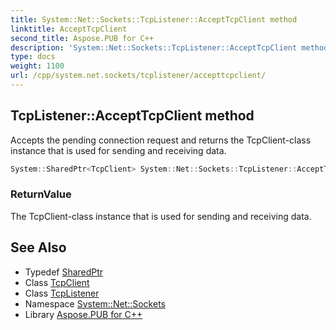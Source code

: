 ```yaml
---
title: System::Net::Sockets::TcpListener::AcceptTcpClient method
linktitle: AcceptTcpClient
second_title: Aspose.PUB for C++
description: 'System::Net::Sockets::TcpListener::AcceptTcpClient method. Accepts the pending connection request and returns the TcpClient-class instance that is used for sending and receiving data in C++.'
type: docs
weight: 1100
url: /cpp/system.net.sockets/tcplistener/accepttcpclient/
---
```

## TcpListener::AcceptTcpClient method


Accepts the pending connection request and returns the TcpClient-class instance that is used for sending and receiving data.

```cpp
System::SharedPtr<TcpClient> System::Net::Sockets::TcpListener::AcceptTcpClient()
```


### ReturnValue

The TcpClient-class instance that is used for sending and receiving data.

## See Also

* Typedef [SharedPtr](../../../system/sharedptr/)
* Class [TcpClient](../../tcpclient/)
* Class [TcpListener](../)
* Namespace [System::Net::Sockets](../../)
* Library [Aspose.PUB for C++](../../../)
